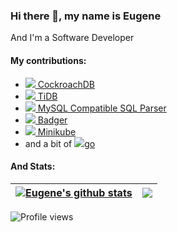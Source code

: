 ### Hi there 👋, my name is Eugene
And I'm a Software Developer

#### My contributions:

- [<img src='https://avatars.githubusercontent.com/u/6748139?s=20&v=4'>  CockroachDB](https://github.com/cockroachdb/cockroach/commits?author=ekalinin)
- [<img src='https://avatars.githubusercontent.com/u/11855343?s=20&v=4'> TiDB](https://github.com/pingcap/tidb/commits?author=ekalinin)
- [<img src='https://avatars.githubusercontent.com/u/11855343?s=20&v=4'> MySQL Compatible SQL Parser](https://github.com/pingcap/parser/commits?author=ekalinin)
- [<img src='https://avatars.githubusercontent.com/u/13958706?s=20&v=4'> Badger](https://github.com/dgraph-io/badger/commits?author=ekalinin)
- [<img src='https://avatars.githubusercontent.com/u/13629408?s=20&v=4'> Minikube](https://github.com/kubernetes/minikube/commits?author=ekalinin)
- and a bit of [<img src='https://avatars.githubusercontent.com/u/4314092?s=20&v=4'>go](https://github.com/golang/go/commits?author=ekalinin)

#### And Stats:

| <a href="#"><img align="center" src="https://github-readme-stats.vercel.app/api?username=ekalinin&show_icons=true&include_all_commits=true&hide_border=true" alt="Eugene's github stats" /></a> | <a href="#"><img align="center" src="https://github-readme-stats.vercel.app/api/top-langs/?username=ekalinin&layout=compact&hide_border=true" /></a> |
| ------------- | ------------- |

![Profile views](https://gpvc.arturio.dev/ekalinin)  
